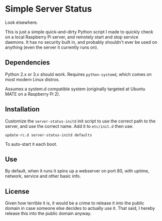 # Simple Server Status

Look elsewhere.

This is just a simple quick-and-dirty Python script I made to quickly check on a local Raspberry Pi server, and remotely start and stop service daemons. It has no security built in, and probably shouldn't ever be used on anything (even the server it currently runs on).

## Dependencies

Python 2.x or 3.x should work. Requires `python-systemd`, which comes on most modern Linux distros.

Assumes a system.d compatible system (originally targeted at Ubuntu MATE on a Raspberry Pi 2).

## Installation

Customize the `server-status-initd` init script to use the correct path to the server, and use the correct name. Add it to `etc/init.d` then use:

```
update-rc.d server-status-initd defaults
```

To auto-start it each boot.

## Use

By default, when it runs it spins up a webserver on port 80, with uptime, network, service and other basic info.

## License

Given how terrible it is, it would be a crime to release it into the public domain in case someone else decides to actually use it. That said, I hereby release this into the public domain anyway.
